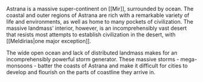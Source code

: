 Astrana is a massive super-continent on [[Mir]], surrounded by ocean. The coastal and outer regions of Astrana are rich with a remarkable variety of life and environments, as well as home to many pockets of civilization. The massive landmass’ interior, however, is an incomprehensibly vast desert that resists most attempts to establish civilization in the desert, with [[Meldirias|one major exception]]. 

The wide open ocean and lack of distributed landmass makes for an incomprehensibly powerful storm generator. These massive storms - mega-monsoons - batter the coasts of Astrana and make it difficult for cities to develop and flourish on the parts of coastline they arrive in.